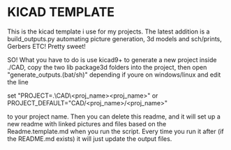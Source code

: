 # KICAD TEMPLATE 

This is the kicad template i use for my projects. The latest addition is a build_outputs.py automating picture generation, 3d models and sch/prints, Gerbers ETC! Pretty sweet!

SO! What you have to do is use kicad9+ to generate a new project inside ./CAD, copy the two lib package3d folders into the project, then open "generate_outputs.(bat/sh)" depending if youre on windows/linux and edit the line
 
set "PROJECT=.\CAD\\<proj_name>\<proj_name>"
or
PROJECT_DEFAULT="CAD/<proj_name>/<proj_name>"

to your project name. Then you can delete this readme, and it will set up a new readme with linked pictures and files based on the Readme.template.md when you run the script. Every time you run it after (if the README.md exists) it will just update the output files.

